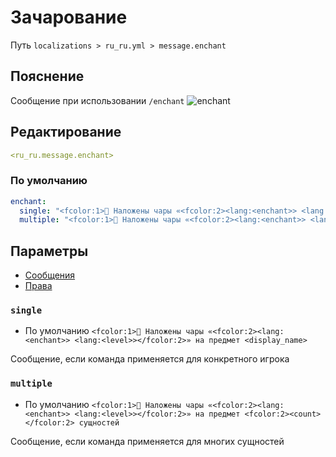 # Зачарование
Путь `localizations > ru_ru.yml > message.enchant`

## Пояснение
Сообщение при использовании `/enchant`
![enchant](/enchant.png)

## Редактирование
```yaml
<ru_ru.message.enchant>
```

### По умолчанию
```yaml
enchant:
  single: "<fcolor:1>📖 Наложены чары «<fcolor:2><lang:<enchant>> <lang:<level>></fcolor:2>» на предмет <display_name>"
  multiple: "<fcolor:1>📖 Наложены чары «<fcolor:2><lang:<enchant>> <lang:<level>></fcolor:2>» на предмет <fcolor:2><count></fcolor:2> сущностей"
```

## Параметры

- [Сообщения](/ru/message/enchant/)
- [Права](/ru/permission/message/enchant/)

### `single`
- По умолчанию `<fcolor:1>📖 Наложены чары «<fcolor:2><lang:<enchant>> <lang:<level>></fcolor:2>» на предмет <display_name>`

Сообщение, если команда применяется для конкретного игрока

### `multiple`
- По умолчанию `<fcolor:1>📖 Наложены чары «<fcolor:2><lang:<enchant>> <lang:<level>></fcolor:2>» на предмет <fcolor:2><count></fcolor:2> сущностей`

Сообщение, если команда применяется для многих сущностей